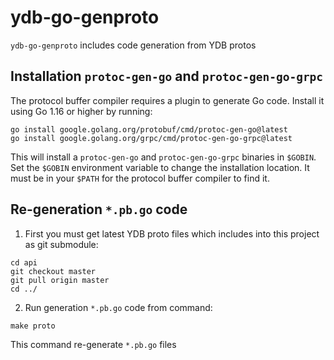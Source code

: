 # ydb-go-genproto

`ydb-go-genproto` includes code generation from YDB protos

## Installation `protoc-gen-go` and `protoc-gen-go-grpc`

The protocol buffer compiler requires a plugin to generate Go code. Install it using Go 1.16 or higher by running:
```
go install google.golang.org/protobuf/cmd/protoc-gen-go@latest
go install google.golang.org/grpc/cmd/protoc-gen-go-grpc@latest
```
This will install a `protoc-gen-go` and `protoc-gen-go-grpc` binaries in `$GOBIN`. Set the `$GOBIN` environment variable to change the installation location. It must be in your `$PATH` for the protocol buffer compiler to find it.

## Re-generation `*.pb.go` code

1. First you must get latest YDB proto files which includes into this project as git submodule:
```
cd api
git checkout master
git pull origin master
cd ../
```
2. Run generation `*.pb.go` code from command:
```
make proto
```
This command re-generate `*.pb.go` files

